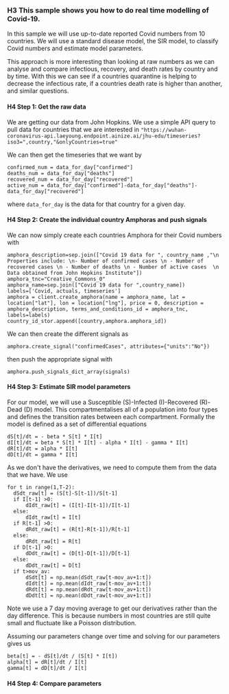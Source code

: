 ### H3 This sample shows you how to do real time modelling of Covid-19.

In this sample we will use up-to-date reported Covid numbers from 10 countries. We will use a standard disease model, the SIR model, to classify Covid numbers and estimate model parameters.

This approach is more interesting than looking at raw numbers as we can analyse and compare infectious, recovery, and death rates by country and by time. With this we can see if a countries quarantine is helping to decrease the infectious rate, if a countries death rate is higher than another, and similar questions.

#### H4 Step 1: Get the raw data
We are getting our data from John Hopkins. We use a simple API query to pull data for countries that we are interested in
``` "https://wuhan-coronavirus-api.laeyoung.endpoint.ainize.ai/jhu-edu/timeseries?iso3=",country,"&onlyCountries=true" ```

We can then get the timeseries that we want by
```
confirmed_num = data_for_day["confirmed"]
deaths_num = data_for_day["deaths"]
recovered_num = data_for_day["recovered"]
active_num = data_for_day["confirmed"]-data_for_day["deaths"]-data_for_day["recovered"]
``` 
where
```data_for_day```
is the data for that country for a given day.

#### H4 Step 2: Create the individual country Amphoras and push signals
We can now simply create each countries Amphora for their Covid numbers with
```
amphora_description=sep.join(["Covid 19 data for ", country_name ,"\n Properties include: \n- Number of confirmed cases \n - Number of recovered cases \n - Number of deaths \n - Number of active cases  \n Data obtained from John Hopkins Institute"])
amphora_tnc="Creative_Commons_0"
amphora_name=sep.join(["Covid 19 data for ",country_name])
labels=['Covid, actuals, timeseries']
amphora = client.create_amphora(name = amphora_name, lat = location["lat"], lon = location["lng"], price = 0, description = amphora_description, terms_and_conditions_id = amphora_tnc, labels=labels)
country_id_stor.append([country,amphora.amphora_id])
```

We can then create the different signals as
``` 
amphora.create_signal("confirmedCases", attributes={"units":"No"}) 
```
then push the appropriate signal with
```
amphora.push_signals_dict_array(signals)
``` 

#### H4 Step 3: Estimate SIR model parameters
For our model, we will use a Susceptible (S)-Infected (I)-Recovered (R)-Dead (D) model. This compartmentalises all of a population into four types and defines the transition rates between each compartment. Formally the model is defined as a set of differential equations
```
dS[t]/dt = - beta * S[t] * I[t]
dI[t]/dt = beta * S[t] * I[t] - alpha * I[t] - gamma * I[t]
dR[t]/dt = alpha * I[t]
dD[t]/dt = gamma * I[t]
```

As we don't have the derivatives, we need to compute them from the data that we have. We use
```
for t in range(1,T-2):
  dSdt_raw[t] = (S[t]-S[t-1])/S[t-1]
  if I[t-1] >0:
      dIdt_raw[t] = (I[t]-I[t-1])/I[t-1]
  else: 
      dIdt_raw[t] = I[t]
  if R[t-1] >0:
      dRdt_raw[t] = (R[t]-R[t-1])/R[t-1]
  else: 
      dRdt_raw[t] = R[t]
  if D[t-1] >0:
      dDdt_raw[t] = (D[t]-D[t-1])/D[t-1]
  else: 
      dDdt_raw[t] = D[t]
  if t>mov_av:
      dSdt[t] = np.mean(dSdt_raw[t-mov_av+1:t])
      dIdt[t] = np.mean(dIdt_raw[t-mov_av+1:t])
      dRdt[t] = np.mean(dRdt_raw[t-mov_av+1:t])
      dDdt[t] = np.mean(dDdt_raw[t-mov_av+1:t]) 
```
Note we use a 7 day moving average to get our derivatives rather than the day difference. This is because numbers in most countries are still quite small and fluctuate like a Poisson distribution. 

Assuming our parameters change over time and solving for our parameters gives us
```
beta[t] = - dS[t]/dt / (S[t] * I[t])
alpha[t] = dR[t]/dt / I[t]
gamma[t] = dD[t]/dt / I[t]
```


#### H4 Step 4: Compare parameters
